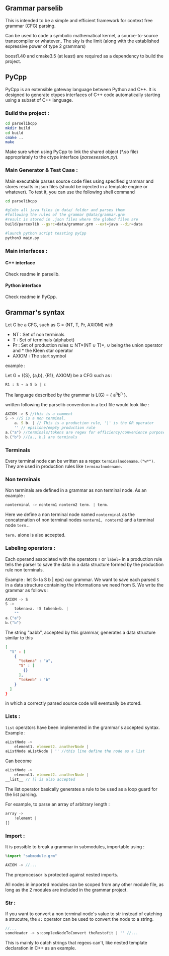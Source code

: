## Grammar parselib

This is intended to be a simple and efficient framework for context free grammar (CFG) parsing.

Can be used to code a symbolic mathematical kernel, a source-to-source transcompiler or whatever.. The sky is the limit (along with the established expressive power of type 2 grammars)

boost1.40 and cmake3.5 (at least) are required as a dependency to build the project.

## PyCpp 

PyCpp is an extensible gateway language between Python and C++. It is designed to generate ctypes interfaces of C++ code automatically starting using a subset of C++ language. 

### Build the project :

```bash
cd parselibcpp
mkdir build
cd build
cmake ..
make
```

Make sure when using PyCpp to link the shared object (\*.so file) appropriately to the ctype interface (*parsesession.py*).

### Main Generator & Test Case :

Main executable parses source code files using specified grammar and stores results in json files (should be injected in a template engine or whatever).
To test it, you can use the following shell command

```bash
cd parselibcpp

#globs all java files in data/ folder and parses them 
#following the rules of the grammar @data/grammar.grm
#result is stored in .json files where the globed files are
build/parcexlib --gsrc=data/grammar.grm --ext=java --dir=data

#launch python script tessting pyCpp
python3 main.py
```

### Main interfaces :

#### C++ interface

Check readme in parselib.

#### Python interface 

Check readme in PyCpp.

## Grammar's syntax

Let G be a CFG, such as G = (NT, T, Pr, AXIOM) with

* NT    : Set of non terminals
* T     : Set of terminals (alphabet)
* Pr    : Set of production rules ⊆ NT×(NT ∪ T)*, ∪ being the union operator and * the Kleen star operator
* AXIOM : The start symbol

example :

Let G = ({S}, {a,b}, {R1}, AXIOM) be a CFG such as :

`R1 : S → a S b | ε`

The language described by the grammar is L(G) = { a<sup>n</sup>b<sup>n</sup> }.

written following the parselib convention in a text file would look like :

```javascript
AXIOM -> S //this is a comment
S -> //S is a non terminal.
    a. S b. | // This is a production rule, '|' is the OR operator
    '' // epsilone/empty production rule
a.("a") //terminals/tokens are regex for efficiency/convenience purposes 
b.("b") //{a., b.} are terminals
```

### Terminals

Every terminal node can be written as a regex `terminalnodename.("w*")`.
They are used in production rules like `terminalnodename.`

### Non terminals

Non terminals are defined in a grammar as non terminal node.
As an example :
```javascript
nonterminal -> nonterm1 nonterm2 term. | term.
```
Here we define a non terminal node named `nonterminal` as the concatenation of non terminal nodes `nonterm1, nonterm2` and a terminal node `term.`. 

`term.` alone is also accepted.

### Labeling operators :

Each operand associated with the operators `!` or `label=` in a production rule tells the parser to save the data in a data structure formed by the production rule non terminals.

Example :
let S=(a S b | eps) our grammar. We want to save each parsed `S` in a data structure containing the informations we need from S. 
We write the grammar as follows :
```javascript
AXIOM -> S
S -> 
	tokena=a. !S tokenb=b. | 
	""
a.("a")
b.("b")
```
The string "aabb", accepted by this grammar, generates a data structure similar to this 
```json
[
  "S" : [
    {
      "tokena" : "a",
      "S" : [
        {}
      ],
      "tokenb" : "b"
    } 
  ]
}
```
in which a correctly parsed source code will eventually be stored.

### Lists :

`list` operators have been implemented in the grammar's accepted syntax.
Example :
```javascript
aListNode ->
	element1. element2. anotherNode |
aListNode aListNode | '' //this line define the node as a list
```
Can become
```javascript
aListNode ->
	element1. element2. anotherNode |
__list__ // [] is also accepted
```
The list operator basically generates a rule to be used as a loop guard for the list parsing.

For example, to parse an array of arbitrary length :
```javascript
array ->
	!element |
[] 
```

### Import :

It is possible to break a grammar in submodules, importable using :
```javascript
%import "submodule.grm"

AXIOM -> //...
```
The preprocessor is protected against nested imports.

All nodes in imported modules can be scoped from any other module file, as long as the 2 modules are included in the grammar project.

### Str :

If you want to convert a non terminal node's value to str instead of catching a strucutre, the `s:` operator can be used to convert the node to a string.
```javascript
//...
someHeader -> s:complexNodeToConvert theRestofit | '' //...
```
This is mainly to catch strings that regexs can't, like nested template declaration in C++ as an example.
